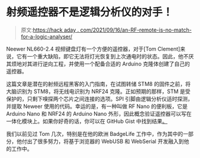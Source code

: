 # 射频遥控器不是逻辑分析仪的对手！

> 原文:[https://hack aday . com/2021/09/16/an-RF-remote-is-no-match-for-a-logic-analyser/](https://hackaday.com/2021/09/16/an-rf-remote-is-no-match-for-a-logic-analyser/)

Neewer NL660-2.4 视频键盘灯有一个方便的遥控器，对于[Tom Clement]来说，它有一个重大缺陷，即它无法将灯光恢复到上次通电时的状态。因此，他不厌其烦地对其进行逆向工程，并使用一个配备合适的 Arduino 克隆体创建了自己的遥控器。

这篇文章是潜在的射频远程黑客的入门指南，在试图转储 STM8 的固件之前，将大脑识别为 STM8，将无线电识别为 NRF24 克隆。正如预期的那样，STM 是受保护的，只剩下嗅探两个芯片之间连接的选项。SPI 引脚由逻辑分析仪适时探测，并提取 Neweer 使用的代码。幸运的是，有一种叫做 RF Nano 的便利板，它是 Arduino Nano 和 NRF24 的 Arduino Nano 外形，因此概念验证遥控器可以写在一体化模块上。如果你好奇的话，你可以在 GitHub Gist 中找到结果[。](https://gist.github.com/tjclement/2deaa87c48a04812aba883d9f56f5824)

我们以前见过 Tom 几次，特别是在他的欧洲 BadgeLife 工作中，作为其中的一部分，他付出了很多努力，将基于浏览器的 WebUSB 和 WebSerial 开发融入到他的工作中。